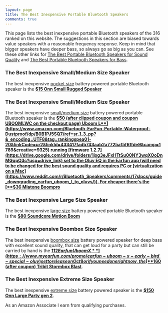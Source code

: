 ```yaml
---
layout: page
title: The Best Inexpensive Portable Bluetooth Speakers
comments: true
---
```


This page lists the best inexpensive portable Bluetooth speakers of the 316 ranked on this website. The suggestions in this section are biased towards value speakers with a reasonable frequency response. Keep in mind that bigger speakers have deeper bass, so always go as big as you can. See these other links for [The Best Portable Bluetooth Speakers for Sound Quality](/top-recommended/) and [The Best Portable Bluetooth Speakers for Bass](/top-recommended-bass/). 

### The Best Inexpensive Small/Medium Size Speaker

The best inexpensive [pocket size](/pocket-size/) battery powered portable Bluetooth speaker is the [**$15 Onn Small Rugged Speaker**](https://www.walmart.com/ip/onn-Small-Rugged-Speaker-with-Bluetooth-Wireless-Technology-Blue/883044562)

### The Best Inexpensive Small/Medium Size Speaker

The best inexpensive [small/medium size](/small-medium-size/) battery powered portable Bluetooth speaker is the [**$50 (after clipped coupon and coupon UBOOMLWC on the checkout page) Uboom L**](https://www.amazon.com/Bluetooth-EarFun-Portable-Waterproof-Dustproof/dp/B0B1PJ5SQ7/ref=sr_1_3_pp?&_encoding=UTF8&tag=rankingspea01-20&linkCode=ur2&linkId=433417fadb743aab2a7725af5f6ffde9&camp=1789&creative=9325) running [firmware 1.2.7](https://drive.google.com/drive/folders/1jxg3eJFxHTtSu00NY3wqXOoDnMGqpO3c?usp=drive_link) set to the Oluv EQ in the Earfun app (will need to be changed for the best sound quality and requires PC or [virtualization on a Mac](https://www.reddit.com/r/Bluetooth_Speakers/comments/17slpcs/guide_downgrading_earfun_uboom_l_to_oluvs/)). For cheaper there's the [**$36 Miatone Boompro**](https://www.amazon.com/MIATONE-Bluetooth-Speakers-Portable-Waterproof/dp/B0BRQ3FZ2L?th=1&linkCode=ll1&tag=rankingspea01-20&linkId=f2a829ecc87630520fa22070725afb24&language=en_US&ref_=as_li_ss_tl)

### The Best Inexpensive Large Size Speaker

The best inexpensive [large size](/large-size/) battery powered portable Bluetooth speaker is the [**$80 Soundcore Motion Boom**](https://www.amazon.com/Soundcore-Titanium-Technology-Waterproof-Bluetooth/dp/B08LQNL42Z/ref=sr_1_3?&_encoding=UTF8&tag=rankingspea01-20&linkCode=ur2&linkId=34fcc0dfadaaa33dbb7b19487fb321f2&camp=1789&creative=9325)

### The Best Inexpensive Boombox Size Speaker

The best inexpensive [boombox size](/boombox-size/) battery powered speaker for deep bass with excellent sound quality, that can get loud for a party but can still be carried by hand is the [**$112 Earfun Uboom X**](https://www.myearfun.com/promo/earfun-uboom-x-early-bird-special-oluv) set to release on Oct 8 or if you need one right now, the [**$160 (after coupon) Tribit Stormbox Blast**](https://www.amazon.com/Tribit-StormBox-Blast-Portable-Speaker/dp/B09PMYTJD2/ref=sr_1_1_sspa?&_encoding=UTF8&tag=rankingspea01-20&linkCode=ur2&linkId=ce0a6d06fae6af4067a3009be52cbfe5&camp=1789&creative=9325).

### The Best Inexpensive Extreme Size Speaker

The best inexpensive [extreme size](/extreme-size/) battery powered speaker is the [**$150 Onn Large Party gen 2**](https://www.walmart.com/ip/onn-Large-Party-Speaker-Gen-2/1212999628).

As an Amazon Associate I earn from qualifying purchases.
